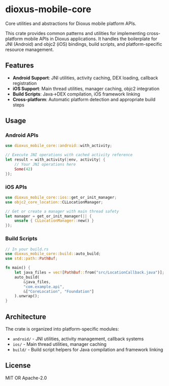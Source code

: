 # dioxus-mobile-core

Core utilities and abstractions for Dioxus mobile platform APIs.

This crate provides common patterns and utilities for implementing cross-platform mobile APIs in Dioxus applications. It handles the boilerplate for JNI (Android) and objc2 (iOS) bindings, build scripts, and platform-specific resource management.

## Features

- **Android Support**: JNI utilities, activity caching, DEX loading, callback registration
- **iOS Support**: Main thread utilities, manager caching, objc2 integration
- **Build Scripts**: Java→DEX compilation, iOS framework linking
- **Cross-platform**: Automatic platform detection and appropriate build steps

## Usage

### Android APIs

```rust
use dioxus_mobile_core::android::with_activity;

// Execute JNI operations with cached activity reference
let result = with_activity(|env, activity| {
    // Your JNI operations here
    Some(42)
});
```

### iOS APIs

```rust
use dioxus_mobile_core::ios::get_or_init_manager;
use objc2_core_location::CLLocationManager;

// Get or create a manager with main thread safety
let manager = get_or_init_manager(|| {
    unsafe { CLLocationManager::new() }
});
```

### Build Scripts

```rust
// In your build.rs
use dioxus_mobile_core::build::auto_build;
use std::path::PathBuf;

fn main() {
    let java_files = vec![PathBuf::from("src/LocationCallback.java")];
    auto_build(
        &java_files,
        "com.example.api",
        &["CoreLocation", "Foundation"]
    ).unwrap();
}
```

## Architecture

The crate is organized into platform-specific modules:

- `android/` - JNI utilities, activity management, callback systems
- `ios/` - Main thread utilities, manager caching
- `build/` - Build script helpers for Java compilation and framework linking

## License

MIT OR Apache-2.0

